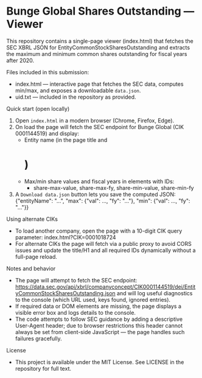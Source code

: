 # Bunge Global Shares Outstanding — Viewer

This repository contains a single-page viewer (index.html) that fetches the SEC XBRL JSON for EntityCommonStockSharesOutstanding and extracts the maximum and minimum common shares outstanding for fiscal years after 2020.

Files included in this submission:
- index.html — interactive page that fetches the SEC data, computes min/max, and exposes a downloadable `data.json`.
- uid.txt — included in the repository as provided.

Quick start (open locally)
1. Open `index.html` in a modern browser (Chrome, Firefox, Edge).
2. On load the page will fetch the SEC endpoint for Bunge Global (CIK 0001144519) and display:
   - Entity name (in the page title and <h1 id="share-entity-name">)
   - Max/min share values and fiscal years in elements with IDs:
     - share-max-value, share-max-fy, share-min-value, share-min-fy
3. A `Download data.json` button lets you save the computed JSON:
   {"entityName": "...", "max": {"val": ..., "fy": "..."}, "min": {"val": ..., "fy": "..."}}

Using alternate CIKs
- To load another company, open the page with a 10-digit CIK query parameter:
  index.html?CIK=0001018724
- For alternate CIKs the page will fetch via a public proxy to avoid CORS issues and update the title/H1 and all required IDs dynamically without a full-page reload.

Notes and behavior
- The page will attempt to fetch the SEC endpoint:
  https://data.sec.gov/api/xbrl/companyconcept/CIK0001144519/dei/EntityCommonStockSharesOutstanding.json
  and will log useful diagnostics to the console (which URL used, keys found, ignored entries).
- If required data or DOM elements are missing, the page displays a visible error box and logs details to the console.
- The code attempts to follow SEC guidance by adding a descriptive User-Agent header; due to browser restrictions this header cannot always be set from client-side JavaScript — the page handles such failures gracefully.

License
- This project is available under the MIT License. See LICENSE in the repository for full text.
